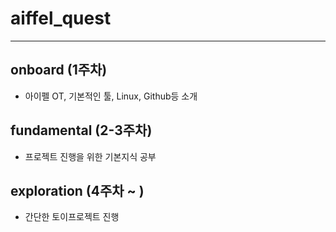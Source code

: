 # aiffel_quest

---

## onboard (1주차)
  - 아이펠 OT, 기본적인 툴, Linux, Github등 소개

## fundamental (2-3주차)
  - 프로젝트 진행을 위한 기본지식 공부

## exploration (4주차 ~ )
  - 간단한 토이프로젝트 진행

